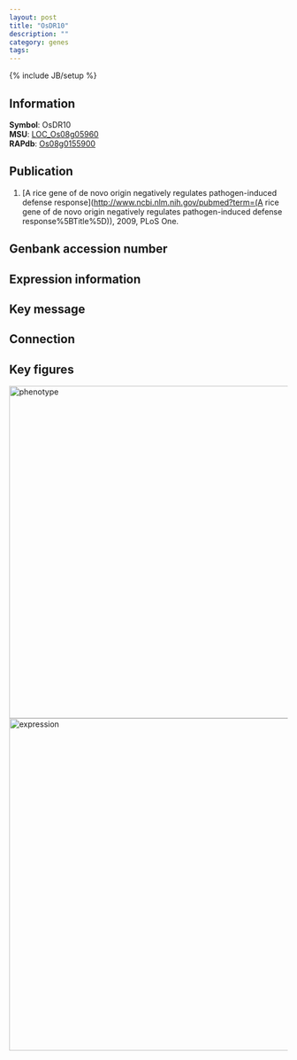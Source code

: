 ```yaml
---
layout: post
title: "OsDR10"
description: ""
category: genes
tags: 
---
```

{% include JB/setup %}

## Information
__Symbol__: OsDR10  
__MSU__: [LOC_Os08g05960](http://rice.plantbiology.msu.edu/cgi-bin/ORF_infopage.cgi?orf=LOC_Os08g05960)  
__RAPdb__: [Os08g0155900](http://rapdb.dna.affrc.go.jp/viewer/gbrowse_details/irgsp1?name=Os08g0155900)  

## Publication
1. [A rice gene of de novo origin negatively regulates pathogen-induced defense response](http://www.ncbi.nlm.nih.gov/pubmed?term=(A rice gene of de novo origin negatively regulates pathogen-induced defense response%5BTitle%5D)), 2009, PLoS One.

## Genbank accession number

## Expression information

## Key message

## Connection

## Key figures
<img src="http://ricencode.github.io/images/OsDR10.pheno.png" alt="phenotype"  style="width: 600px;"/>

<img src="http://ricencode.github.io/images/OsDR10.exp.png" alt="expression"  style="width: 600px;"/>


